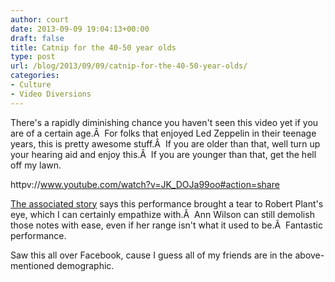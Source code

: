 ```yaml
---
author: court
date: 2013-09-09 19:04:13+00:00
draft: false
title: Catnip for the 40-50 year olds
type: post
url: /blog/2013/09/09/catnip-for-the-40-50-year-olds/
categories:
- Culture
- Video Diversions
---
```


There's a rapidly diminishing chance you haven't seen this video yet if you are of a certain age.Â  For folks that enjoyed Led Zeppelin in their teenage years, this is pretty awesome stuff.Â  If you are older than that, well turn up your hearing aid and enjoy this.Â  If you are younger than that, get the hell off my lawn.

httpv://www.youtube.com/watch?v=JK_DOJa99oo#action=share

[The associated story](http://blogs.vancouversun.com/2012/12/27/heart-plays-led-zeppelins-stairway-to-heaven-makes-robert-plant-cry-video/) says this performance brought a tear to Robert Plant's eye, which I can certainly empathize with.Â  Ann Wilson can still demolish those notes with ease, even if her range isn't what it used to be.Â  Fantastic performance.

Saw this all over Facebook, cause I guess all of my friends are in the above-mentioned demographic.


